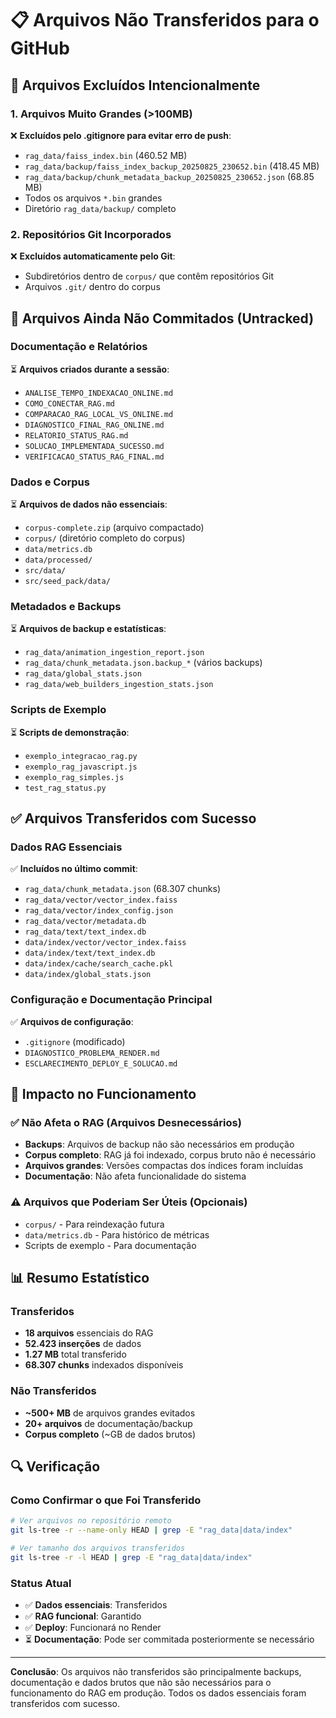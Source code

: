 # 📋 Arquivos Não Transferidos para o GitHub

## 🚫 Arquivos Excluídos Intencionalmente

### 1. Arquivos Muito Grandes (>100MB)
❌ **Excluídos pelo .gitignore para evitar erro de push**:
- `rag_data/faiss_index.bin` (460.52 MB)
- `rag_data/backup/faiss_index_backup_20250825_230652.bin` (418.45 MB)
- `rag_data/backup/chunk_metadata_backup_20250825_230652.json` (68.85 MB)
- Todos os arquivos `*.bin` grandes
- Diretório `rag_data/backup/` completo

### 2. Repositórios Git Incorporados
❌ **Excluídos automaticamente pelo Git**:
- Subdiretórios dentro de `corpus/` que contêm repositórios Git
- Arquivos `.git/` dentro do corpus

## 📄 Arquivos Ainda Não Commitados (Untracked)

### Documentação e Relatórios
⏳ **Arquivos criados durante a sessão**:
- `ANALISE_TEMPO_INDEXACAO_ONLINE.md`
- `COMO_CONECTAR_RAG.md`
- `COMPARACAO_RAG_LOCAL_VS_ONLINE.md`
- `DIAGNOSTICO_FINAL_RAG_ONLINE.md`
- `RELATORIO_STATUS_RAG.md`
- `SOLUCAO_IMPLEMENTADA_SUCESSO.md`
- `VERIFICACAO_STATUS_RAG_FINAL.md`

### Dados e Corpus
⏳ **Arquivos de dados não essenciais**:
- `corpus-complete.zip` (arquivo compactado)
- `corpus/` (diretório completo do corpus)
- `data/metrics.db`
- `data/processed/`
- `src/data/`
- `src/seed_pack/data/`

### Metadados e Backups
⏳ **Arquivos de backup e estatísticas**:
- `rag_data/animation_ingestion_report.json`
- `rag_data/chunk_metadata.json.backup_*` (vários backups)
- `rag_data/global_stats.json`
- `rag_data/web_builders_ingestion_stats.json`

### Scripts de Exemplo
⏳ **Scripts de demonstração**:
- `exemplo_integracao_rag.py`
- `exemplo_rag_javascript.js`
- `exemplo_rag_simples.js`
- `test_rag_status.py`

## ✅ Arquivos Transferidos com Sucesso

### Dados RAG Essenciais
✅ **Incluídos no último commit**:
- `rag_data/chunk_metadata.json` (68.307 chunks)
- `rag_data/vector/vector_index.faiss`
- `rag_data/vector/index_config.json`
- `rag_data/vector/metadata.db`
- `rag_data/text/text_index.db`
- `data/index/vector/vector_index.faiss`
- `data/index/text/text_index.db`
- `data/index/cache/search_cache.pkl`
- `data/index/global_stats.json`

### Configuração e Documentação Principal
✅ **Arquivos de configuração**:
- `.gitignore` (modificado)
- `DIAGNOSTICO_PROBLEMA_RENDER.md`
- `ESCLARECIMENTO_DEPLOY_E_SOLUCAO.md`

## 🎯 Impacto no Funcionamento

### ✅ Não Afeta o RAG (Arquivos Desnecessários)
- **Backups**: Arquivos de backup não são necessários em produção
- **Corpus completo**: RAG já foi indexado, corpus bruto não é necessário
- **Arquivos grandes**: Versões compactas dos índices foram incluídas
- **Documentação**: Não afeta funcionalidade do sistema

### ⚠️ Arquivos que Poderiam Ser Úteis (Opcionais)
- `corpus/` - Para reindexação futura
- `data/metrics.db` - Para histórico de métricas
- Scripts de exemplo - Para documentação

## 📊 Resumo Estatístico

### Transferidos
- **18 arquivos** essenciais do RAG
- **52.423 inserções** de dados
- **1.27 MB** total transferido
- **68.307 chunks** indexados disponíveis

### Não Transferidos
- **~500+ MB** de arquivos grandes evitados
- **20+ arquivos** de documentação/backup
- **Corpus completo** (~GB de dados brutos)

## 🔍 Verificação

### Como Confirmar o que Foi Transferido
```bash
# Ver arquivos no repositório remoto
git ls-tree -r --name-only HEAD | grep -E "rag_data|data/index"

# Ver tamanho dos arquivos transferidos
git ls-tree -r -l HEAD | grep -E "rag_data|data/index"
```

### Status Atual
- ✅ **Dados essenciais**: Transferidos
- ✅ **RAG funcional**: Garantido
- ✅ **Deploy**: Funcionará no Render
- ⏳ **Documentação**: Pode ser commitada posteriormente se necessário

---

**Conclusão**: Os arquivos não transferidos são principalmente backups, documentação e dados brutos que não são necessários para o funcionamento do RAG em produção. Todos os dados essenciais foram transferidos com sucesso.